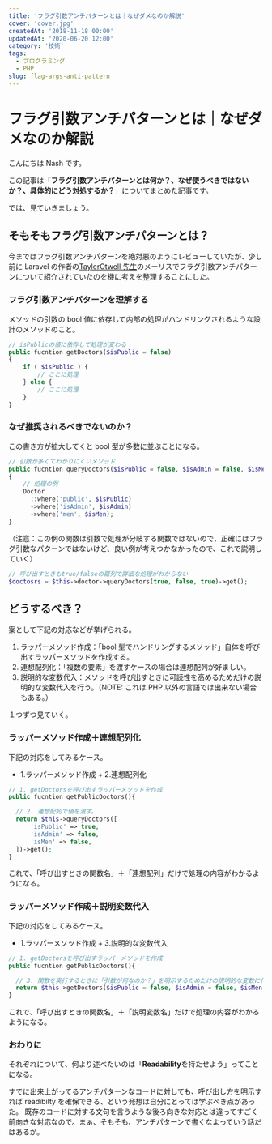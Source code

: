 ```yaml
---
title: 'フラグ引数アンチパターンとは｜なぜダメなのか解説'
cover: 'cover.jpg'
createdAt: '2018-11-18 00:00'
updatedAt: '2020-06-20 12:00'
category: '技術'
tags:
  - プログラミング
  - PHP
slug: flag-args-anti-pattern
---
```


# フラグ引数アンチパターンとは｜なぜダメなのか解説

こんにちは Nash です。

この記事は「**フラグ引数アンチパターンとは何か？、なぜ使うべきではないか？、具体的にどう対処するか？**」についてまとめた記事です。

では、見ていきましょう。

## そもそもフラグ引数アンチパターンとは？

今まではフラグ引数アンチパターンを絶対悪のようにレビューしていたが、少し前に Laravel の作者の[TaylerOtwell 先生](https://twitter.com/taylorotwell)のメーリスでフラグ引数アンチパターンについて紹介されていたのを機に考えを整理することにした。

### フラグ引数アンチパターンを理解する

メソッドの引数の bool 値に依存して内部の処理がハンドリングされるような設計のメソッドのこと。

```php
// isPublicの値に依存して処理が変わる
public fucntion getDoctors($isPublic = false)
{
    if ( $isPublic ) {
        // ここに処理
    } else {
        // ここに処理
    }
}
```

### なぜ推奨されるべきでないのか？

この書き方が拡大してくと bool 型が多数に並ぶことになる。

```php
// 引数が多くてわかりにくいメソッド
public fucntion queryDoctors($isPublic = false, $isAdmin = false, $isMen = false)
{
    // 処理の例
    Doctor
      ::where('public', $isPublic)
      ->where('isAdmin', $isAdmin)
      ->where('men', $isMen);
}
```

（注意：この例の関数は引数で処理が分岐する関数ではないので、正確にはフラグ引数なパターンではないけど、良い例が考えつかなかったので、これで説明していく）

```php
// 呼び出すときもtrue/falseの羅列で詳細な処理がわからない
$doctosrs = $this->doctor->queryDoctors(true, false, true)->get();
```

## どうするべき？

案として下記の対応などが挙げられる。

1. ラッパーメソッド作成：「bool 型でハンドリングするメソッド」自体を呼び出すラッパーメソッドを作成する。
2. 連想配列化：「複数の要素」を渡すケースの場合は連想配列が好ましい。
3. 説明的な変数代入：メソッドを呼び出すときに可読性を高めるためだけの説明的な変数代入を行う。（NOTE: これは PHP 以外の言語では出来ない場合もある。）

１つずつ見ていく。

### ラッパーメソッド作成＋連想配列化

下記の対応をしてみるケース。

- 1.ラッパーメソッド作成 + 2.連想配列化

```php
// 1. getDoctorsを呼び出すラッパーメソッドを作成
public fucntion getPublicDoctors(){

  // 2. 連想配列で値を渡す。
  return $this->queryDoctors([
      'isPublic' => true,
      'isAdmin' => false,
      'isMen' => false,
  ])->get();
}
```

これで、「呼び出すときの関数名」＋「連想配列」だけで処理の内容がわかるようになる。

### ラッパーメソッド作成＋説明変数代入

下記の対応をしてみるケース。

- 1.ラッパーメソッド作成 + 3.説明的な変数代入

```php
// 1. getDoctorsを呼び出すラッパーメソッドを作成
public fucntion getPublicDoctors(){

  // 3. 関数を実行するときに「引数が何なのか？」を明示するためだけの説明的な変数に代入することで可読性が上がる。
  return $this->getDoctors($isPublic = false, $isAdmin = false, $isMen = false);
}
```

これで、「呼び出すときの関数名」＋「説明変数名」だけで処理の内容がわかるようになる。

### おわりに

それぞれについて、何より述べたいのは「**Readability**を持たせよう」ってことになる。

すでに出来上がってるアンチパターンなコードに対しても、呼び出し方を明示すれば readibilty を確保できる、という発想は自分にとっては学ぶべき点があった。
既存のコードに対する文句を言うような後ろ向きな対応とは違ってすごく前向きな対応なので。まぁ、そもそも、アンチパターンで書くなよっていう話だはあるが。
